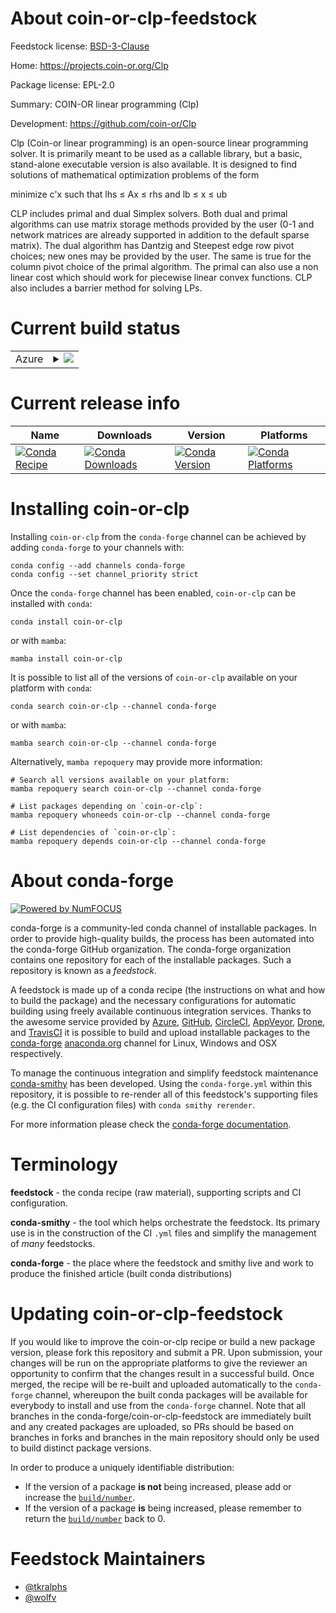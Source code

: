 About coin-or-clp-feedstock
===========================

Feedstock license: [BSD-3-Clause](https://github.com/conda-forge/coin-or-clp-feedstock/blob/main/LICENSE.txt)

Home: https://projects.coin-or.org/Clp

Package license: EPL-2.0

Summary: COIN-OR linear programming (Clp)

Development: https://github.com/coin-or/Clp

Clp (Coin-or linear programming) is an open-source linear programming solver.
It is primarily meant to be used as a callable library, but a basic,
stand-alone executable version is also available. It is designed to find
solutions of mathematical optimization problems of the form

minimize c'x such that lhs ≤ Ax ≤ rhs and lb ≤ x ≤ ub

CLP includes primal and dual Simplex solvers. Both dual and primal algorithms can use matrix storage methods provided by the user (0-1 and network matrices are already supported in addition to the default sparse matrix). The dual algorithm has Dantzig and Steepest edge row pivot choices; new ones may be provided by the user. The same is true for the column pivot choice of the primal algorithm. The primal can also use a non linear cost which should work for piecewise linear convex functions. CLP also includes a barrier method for solving LPs.


Current build status
====================


<table>
    
  <tr>
    <td>Azure</td>
    <td>
      <details>
        <summary>
          <a href="https://dev.azure.com/conda-forge/feedstock-builds/_build/latest?definitionId=10718&branchName=main">
            <img src="https://dev.azure.com/conda-forge/feedstock-builds/_apis/build/status/coin-or-clp-feedstock?branchName=main">
          </a>
        </summary>
        <table>
          <thead><tr><th>Variant</th><th>Status</th></tr></thead>
          <tbody><tr>
              <td>linux_64</td>
              <td>
                <a href="https://dev.azure.com/conda-forge/feedstock-builds/_build/latest?definitionId=10718&branchName=main">
                  <img src="https://dev.azure.com/conda-forge/feedstock-builds/_apis/build/status/coin-or-clp-feedstock?branchName=main&jobName=linux&configuration=linux%20linux_64_" alt="variant">
                </a>
              </td>
            </tr><tr>
              <td>linux_aarch64</td>
              <td>
                <a href="https://dev.azure.com/conda-forge/feedstock-builds/_build/latest?definitionId=10718&branchName=main">
                  <img src="https://dev.azure.com/conda-forge/feedstock-builds/_apis/build/status/coin-or-clp-feedstock?branchName=main&jobName=linux&configuration=linux%20linux_aarch64_" alt="variant">
                </a>
              </td>
            </tr><tr>
              <td>linux_ppc64le</td>
              <td>
                <a href="https://dev.azure.com/conda-forge/feedstock-builds/_build/latest?definitionId=10718&branchName=main">
                  <img src="https://dev.azure.com/conda-forge/feedstock-builds/_apis/build/status/coin-or-clp-feedstock?branchName=main&jobName=linux&configuration=linux%20linux_ppc64le_" alt="variant">
                </a>
              </td>
            </tr><tr>
              <td>osx_64</td>
              <td>
                <a href="https://dev.azure.com/conda-forge/feedstock-builds/_build/latest?definitionId=10718&branchName=main">
                  <img src="https://dev.azure.com/conda-forge/feedstock-builds/_apis/build/status/coin-or-clp-feedstock?branchName=main&jobName=osx&configuration=osx%20osx_64_" alt="variant">
                </a>
              </td>
            </tr><tr>
              <td>osx_arm64</td>
              <td>
                <a href="https://dev.azure.com/conda-forge/feedstock-builds/_build/latest?definitionId=10718&branchName=main">
                  <img src="https://dev.azure.com/conda-forge/feedstock-builds/_apis/build/status/coin-or-clp-feedstock?branchName=main&jobName=osx&configuration=osx%20osx_arm64_" alt="variant">
                </a>
              </td>
            </tr>
          </tbody>
        </table>
      </details>
    </td>
  </tr>
</table>

Current release info
====================

| Name | Downloads | Version | Platforms |
| --- | --- | --- | --- |
| [![Conda Recipe](https://img.shields.io/badge/recipe-coin--or--clp-green.svg)](https://anaconda.org/conda-forge/coin-or-clp) | [![Conda Downloads](https://img.shields.io/conda/dn/conda-forge/coin-or-clp.svg)](https://anaconda.org/conda-forge/coin-or-clp) | [![Conda Version](https://img.shields.io/conda/vn/conda-forge/coin-or-clp.svg)](https://anaconda.org/conda-forge/coin-or-clp) | [![Conda Platforms](https://img.shields.io/conda/pn/conda-forge/coin-or-clp.svg)](https://anaconda.org/conda-forge/coin-or-clp) |

Installing coin-or-clp
======================

Installing `coin-or-clp` from the `conda-forge` channel can be achieved by adding `conda-forge` to your channels with:

```
conda config --add channels conda-forge
conda config --set channel_priority strict
```

Once the `conda-forge` channel has been enabled, `coin-or-clp` can be installed with `conda`:

```
conda install coin-or-clp
```

or with `mamba`:

```
mamba install coin-or-clp
```

It is possible to list all of the versions of `coin-or-clp` available on your platform with `conda`:

```
conda search coin-or-clp --channel conda-forge
```

or with `mamba`:

```
mamba search coin-or-clp --channel conda-forge
```

Alternatively, `mamba repoquery` may provide more information:

```
# Search all versions available on your platform:
mamba repoquery search coin-or-clp --channel conda-forge

# List packages depending on `coin-or-clp`:
mamba repoquery whoneeds coin-or-clp --channel conda-forge

# List dependencies of `coin-or-clp`:
mamba repoquery depends coin-or-clp --channel conda-forge
```


About conda-forge
=================

[![Powered by
NumFOCUS](https://img.shields.io/badge/powered%20by-NumFOCUS-orange.svg?style=flat&colorA=E1523D&colorB=007D8A)](https://numfocus.org)

conda-forge is a community-led conda channel of installable packages.
In order to provide high-quality builds, the process has been automated into the
conda-forge GitHub organization. The conda-forge organization contains one repository
for each of the installable packages. Such a repository is known as a *feedstock*.

A feedstock is made up of a conda recipe (the instructions on what and how to build
the package) and the necessary configurations for automatic building using freely
available continuous integration services. Thanks to the awesome service provided by
[Azure](https://azure.microsoft.com/en-us/services/devops/), [GitHub](https://github.com/),
[CircleCI](https://circleci.com/), [AppVeyor](https://www.appveyor.com/),
[Drone](https://cloud.drone.io/welcome), and [TravisCI](https://travis-ci.com/)
it is possible to build and upload installable packages to the
[conda-forge](https://anaconda.org/conda-forge) [anaconda.org](https://anaconda.org/)
channel for Linux, Windows and OSX respectively.

To manage the continuous integration and simplify feedstock maintenance
[conda-smithy](https://github.com/conda-forge/conda-smithy) has been developed.
Using the ``conda-forge.yml`` within this repository, it is possible to re-render all of
this feedstock's supporting files (e.g. the CI configuration files) with ``conda smithy rerender``.

For more information please check the [conda-forge documentation](https://conda-forge.org/docs/).

Terminology
===========

**feedstock** - the conda recipe (raw material), supporting scripts and CI configuration.

**conda-smithy** - the tool which helps orchestrate the feedstock.
                   Its primary use is in the construction of the CI ``.yml`` files
                   and simplify the management of *many* feedstocks.

**conda-forge** - the place where the feedstock and smithy live and work to
                  produce the finished article (built conda distributions)


Updating coin-or-clp-feedstock
==============================

If you would like to improve the coin-or-clp recipe or build a new
package version, please fork this repository and submit a PR. Upon submission,
your changes will be run on the appropriate platforms to give the reviewer an
opportunity to confirm that the changes result in a successful build. Once
merged, the recipe will be re-built and uploaded automatically to the
`conda-forge` channel, whereupon the built conda packages will be available for
everybody to install and use from the `conda-forge` channel.
Note that all branches in the conda-forge/coin-or-clp-feedstock are
immediately built and any created packages are uploaded, so PRs should be based
on branches in forks and branches in the main repository should only be used to
build distinct package versions.

In order to produce a uniquely identifiable distribution:
 * If the version of a package **is not** being increased, please add or increase
   the [``build/number``](https://docs.conda.io/projects/conda-build/en/latest/resources/define-metadata.html#build-number-and-string).
 * If the version of a package **is** being increased, please remember to return
   the [``build/number``](https://docs.conda.io/projects/conda-build/en/latest/resources/define-metadata.html#build-number-and-string)
   back to 0.

Feedstock Maintainers
=====================

* [@tkralphs](https://github.com/tkralphs/)
* [@wolfv](https://github.com/wolfv/)

